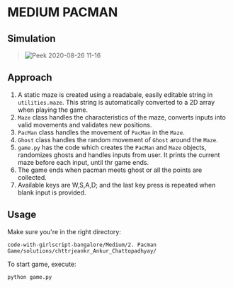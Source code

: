 # MEDIUM PACMAN

## Simulation

> ![Peek 2020-08-26 11-16](https://user-images.githubusercontent.com/39518771/91265507-8884d380-e78e-11ea-8e7d-7be7a04acd97.gif)

## Approach

1. A static maze is created using a readabale, easily editable string in `utilities.maze`. This string is automatically converted to a 2D array when playing the game.
2. `Maze` class handles the characteristics of the maze, converts inputs into valid movements and validates new positions.
3. `PacMan` class handles the movement of `PacMan` in the `Maze`.
4. `Ghost` class handles the random movement of `Ghost` around the `Maze`.
5. `game.py` has the code which creates the `PacMan` and `Maze` objects, randomizes ghosts and handles inputs from user. It prints the current maze before each input, until thr game ends.
6. The game ends when pacman meets ghost or all the points are collected.
7. Available keys are W,S,A,D; and the last key press is repeated when blank input is provided.

## Usage

Make sure you're in the right directory:

```
code-with-girlscript-bangalore/Medium/2. Pacman Game/solutions/chttrjeankr_Ankur_Chattopadhyay/
```

To start game, execute:

```
python game.py
```
